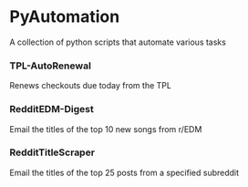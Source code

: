 # PyAutomation

A collection of python scripts that automate various tasks

### TPL-AutoRenewal
Renews checkouts due today from the TPL

### RedditEDM-Digest
Email the titles of the top 10 new songs from r/EDM

### RedditTitleScraper
Email the titles of the top 25 posts from a specified subreddit
